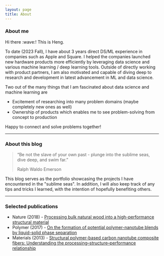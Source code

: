 ```yaml
---
layout: page
title: About
---
```

### About me

<p>
Hi there :wave:! This is Heng.
</p>
<p>
To date (2023 Fall), I have about 3 years direct DS/ML experience in companies such as Apple and Square. I helped the companies launched new hardware products more efficiently by leveraging data science and various machine learning / deep learning tools. Outside of directly working with product partners, I am also motivated and capable of diving deep to research and development in latest advancement in ML and data science.
</p>
<p>
Two out of the many things that I am fascinated about data science and machine learning are
</p>

<ul>
  <li>Excitement of researching into many problem domains (maybe completely new ones as well)</li>
  <li>Ownership of products which enables me to see problem-solving from concept to production</li>
</ul>

<p>
Happy to connect and solve problems together!
</p>


---

### About this blog

>“Be not the slave of your own past - plunge into the sublime seas, dive deep, and swim far.”
>
>Ralph Waldo Emerson

This blog serves as the portfolio showcasing the projects I have encountered in the "sublime seas". In addition, I will also keep track of any tips and tricks I learned, with the intention of hopefully benefiting others.

---

### Selected publications
* Nature (2018) - <a href="https://www.nature.com/articles/nature25476" target="_blank">Processing bulk natural wood into a high-performance structural material</a>
* Polymer (2017) - <a href="https://www.sciencedirect.com/science/article/abs/pii/S0032386117310005" target="_blank">On the formation of potential polymer-nanotube blends by liquid-solid phase separation</a>
* Materials (2013) - <a href="https://www.mdpi.com/1996-1944/6/6/2543" target="_blank">Structural polymer-based carbon nanotube composite fibers: Understanding the processing–structure–performance relationship</a>
